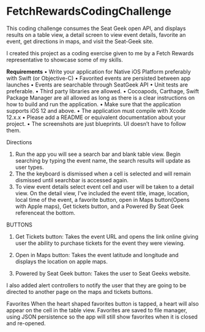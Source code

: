 # FetchRewardsCodingChallenge
This coding challenge consumes the Seat Geek open API, and displays results on a table view, a detail screen to view event details, favorite an event, get directions in maps, and visit the Seat-Geek site.

I created this project as a coding exercise given to me by a Fetch Rewards representative to showcase some of my skills.

**Requirements**
• Write your application for Native iOS Platform preferably with Swift (or Objective-C)
• Favorited events are persisted between app launches
• Events are searchable through SeatGeek API
• Unit tests are preferable.
• Third party libraries are allowed.
• Cocoapods, Carthage, Swift Package Manager are all allowed as long as there is a
clear instructions on how to build and run the application.
• Make sure that the application supports iOS 12 and above.
• The application must compile with Xcode 12.x.x
• Please add a README or equivalent documentation about your project.
• The screenshots are just blueprints. UI doesn’t have to follow them.

Directions
1. Run the app you will see a search bar and blank table view. Begin searching by typing the event name, the search results will update as user types. 
2.  The the keyboard is dismissed when a cell is selected and will remain dismissed until searchbar is accessed again.
3. To view event details select event cell and user will be taken to a detail view. On the detail view, I've included the event title, image, location, local time of the event, a favorite button, open in Maps button(Opens with Apple maps), Get tickets button, and a Powered By Seat Geek referenceat the bottom.

BUTTONS
1. Get Tickets button: Takes the event URL and opens the link online giving user the ability to purchase tickets for the event they were viewing.

2. Open in Maps button: Takes the event latitude and longitude and displays the location on apple maps.

3. Powered by Seat Geek button: Takes the user to Seat Geeks website.

I also added alert controllers to notify the user that they are going to be directed to another page on the maps and tickets buttons.

Favorites
When the heart shaped favorites button is tapped, a heart will also appear on the cell in the table view. 
Favorites are saved to file manager, using JSON persistence so the app will still show favorites when it is closed and re-opened.






